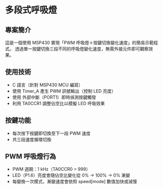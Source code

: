 # 多段式呼吸燈

## 專案簡介
這是一個使用 MSP430 實現「PWM 呼吸燈＋按鍵切換變化速度」的簡易示範程式。
透過單一按鍵切換三段不同的呼吸燈變化速度，無需外接元件即可觀察效果。

## 使用技術
- C 語言（針對 MSP430 MCU 編寫）
- 使用 Timer_A 產生 PWM 訊號輸出（控制 LED 亮度）
- 使用 外部中斷（PORT1）即時偵測按鍵觸發
- 利用 TA0CCR1 調整佔空比以模擬 LED 呼吸效果

## 按鍵功能
- 每次按下按鍵即切換至下一段 PWM 速度
- 共三段速度循環切換

## PWM 呼吸燈行為
- PWM 週期：1 kHz（TA0CCR0 = 999）
- LED（P1.6）亮度會隨佔空比變化從 0% → 100% → 0% 漸變
- 每變換一次模式，漸變速度會依照 speed[mode] 數值加快或減慢
